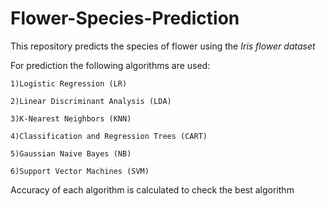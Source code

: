 # Flower-Species-Prediction
This repository predicts the species of flower using the *Iris flower dataset* 

For prediction the following algorithms are used:

    1)Logistic Regression (LR)
   
    2)Linear Discriminant Analysis (LDA)
    
    3)K-Nearest Neighbors (KNN)
    
    4)Classification and Regression Trees (CART)
    
    5)Gaussian Naive Bayes (NB)
    
    6)Support Vector Machines (SVM)

Accuracy of each algorithm is calculated to check the best algorithm
